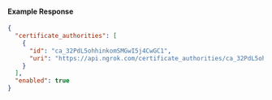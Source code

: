 <!-- Code generated for API Clients. DO NOT EDIT. -->

#### Example Response

```json
{
  "certificate_authorities": [
    {
      "id": "ca_32PdL5ohhinkomSMGwI5j4CwGC1",
      "uri": "https://api.ngrok.com/certificate_authorities/ca_32PdL5ohhinkomSMGwI5j4CwGC1"
    }
  ],
  "enabled": true
}
```
